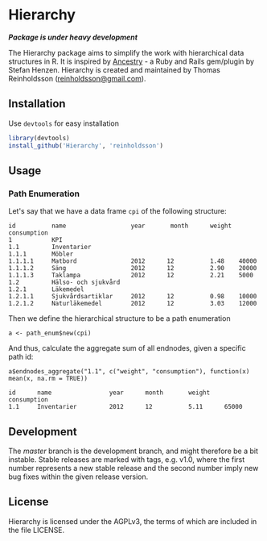 Hierarchy
=========

 ***Package is under heavy development***

The Hierarchy package aims to simplify the work with hierarchical data structures in R. 
It is inspired by [Ancestry](https://github.com/stefankroes/ancestry) - a Ruby and Rails gem/plugin by Stefan Henzen.
Hierarchy is created and maintained by Thomas Reinholdsson (<reinholdsson@gmail.com>).


## Installation

Use `devtools` for easy installation

```r
library(devtools)
install_github('Hierarchy', 'reinholdsson')
```

## Usage

### Path Enumeration

Let's say that we have a data frame `cpi` of the following structure:

    id          name                  year       month      weight  consumption
    1           KPI                   
    1.1         Inventarier          
    1.1.1       Möbler               
    1.1.1.1     Matbord               2012      12          1.48    40000
    1.1.1.2     Säng                  2012      12          2.90    20000
    1.1.1.3     Taklampa              2012      12          2.21    5000
    1.2         Hälso- och sjukvård  
    1.2.1       Läkemedel             
    1.2.1.1     Sjukvårdsartiklar     2012      12          0.98    10000
    1.2.1.2     Naturläkemedel        2012      12          3.03    12000


Then we define the hierarchical structure to be a path enumeration 

    a <- path_enum$new(cpi)

And thus, calculate the aggregate sum of all endnodes, given a specific path id:

    a$endnodes_aggregate("1.1", c("weight", "consumption"), function(x) mean(x, na.rm = TRUE))
    
    id      name                year      month       weight    consumption
    1.1     Inventarier         2012      12          5.11      65000


## Development

The *master* branch is the development branch, and might therefore be a bit instable. Stable releases are marked with tags, e.g. v1.0, where the first number represents a new stable release and the second number imply new bug fixes within the given release version.


## License

Hierarchy is licensed under the AGPLv3, the terms of which are included in the file LICENSE.
